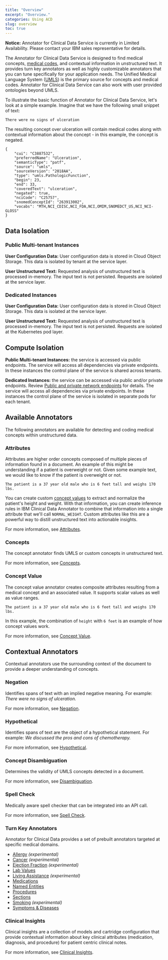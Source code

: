 ```yaml
---
title: "Overview"
excerpt: "Overview."
categories: Using ACD
slug: overview
toc: true
---
```

<!-- ---

copyright:
  years: 2020
lastupdated: "2020-04-01"

keywords: annotator clinical data, clinical data, annotation

subcollection: wh-acd

--- -->

<!-- # Overview -->

**Notice:** Annotator for Clinical Data Service is currently in Limited Availability. Please contact your IBM sales representative for details.

The Annotator for Clinical Data Service is designed to find medical concepts, [medical codes](/docs/wh-acd?topic=wh-acd-medical_codes#medical_codes), and contextual information in unstructured text. It provides turn key annotators as well as highly customizable annotators that you can tune specifically for your application needs.  The Unified Medical Language System ([UMLS](https://www.nlm.nih.gov/research/umls/)) is the primary source for concepts and medical codes. Annotator for Clinical Data Service can also work with user provided ontologies beyond UMLS.  

To illustrate the basic function of Annotator for Clinical Data Service, let's look at a simple example.  Imagine that we have the following small snippet of text:

```
There were no signs of ulceration
```

The resulting concept over ulceration will contain medical codes along with contextual information about the concept - in this example, the concept is negated.

```
{
    "cui": "C3887532",
    "preferredName": "Ulceration",
    "semanticType": "patf",
    "source": "umls",
    "sourceVersion": "2018AA",
    "type": "umls.PathologicFunction",
    "begin": 23,
    "end": 33,
    "coveredText": "ulceration",
    "negated": true,
    "nciCode": "C25757",
    "snomedConceptId": "263913002",
    "vocabs": "MTH,NCI_CDISC,NCI_FDA,NCI,OMIM,SNOMEDCT_US,NCI_NCI-GLOSS"
}
```

## Data Isolation

### Public Multi-tenant Instances

**User Configuration Data:** User configuration data is stored in Cloud Object Storage. This data is isolated by tenant at the service layer.

**User Unstructured Text:** Requested analysis of unstructured text is processed in-memory. The input text is not persisted. Requests are isolated at the service layer.

### Dedicated Instances

**User Configuration Data:** User configuration data is stored in Cloud Object Storage. This data is isolated at the service layer.

**User Unstructured Text:** Requested analysis of unstructured text is processed in-memory. The input text is not persisted. Requests are isolated at the Kubernetes pod layer.

## Compute Isolation

**Public Multi-tenant Instances:** the service is accessed via public endpoints. The service will access all dependencies via private endpoints. In these instances the control plane of the service is shared across tenants.

**Dedicated Instances:** the service can be accessed via public and/or private endpoints. Review [Public and private network endpoints](/docs/wh-acd?topic=watson-public-private-endpoints) for details. The service will access all dependencies via private endpoints. In these instances the control plane of the service is isolated in separate pods for each tenant.

## Available Annotators

The following annotators are available for detecting and coding medical concepts within unstructured data.

### Attributes

Attributes are higher order concepts composed of multiple pieces of information found in a document.  An example of this might be understanding if a patient is overweight or not.  Given some example text, we would like to know if the patient is overweight or not.

```
The patient is a 37 year old male who is 6 feet tall and weighs 170 lbs.
```

You can create custom [concept values](/docs/wh-acd?topic=wh-acd-concept_value#concept_value) to extract and normalize the patient's height and weight.  With that information, you can create inference rules in IBM Clinical Data Annotator to combine that information into a single attribute that we'll call `NORMAL_WEIGHT`.  Custom attributes like this are a powerful way to distill unstructured text into actionable insights.

For more information, see [Attributes](/docs/wh-acd?topic=wh-acd-attribute_detection#attribute_detection).

### Concepts

The concept annotator finds UMLS or custom concepts in unstructured text.

For more information, see [Concepts](/docs/wh-acd?topic=wh-acd-concept_detection#concept_detection).

### Concept Value

The concept value annotator creates composite attributes resulting from a medical concept and an associated value.  It supports scalar values as well as value ranges.  

```
The patient is a 37 year old male who is 6 feet tall and weighs 170 lbs.
```

In this example, the combination of `height` with `6 feet` is an example of how concept values work.

For more information, see [Concept Value](/docs/wh-acd?topic=wh-acd-concept_value#concept_value).

## Contextual Annotators

Contextual annotators use the surrounding context of the document to provide a deeper understanding of concepts.

### Negation

Identifies spans of text with an implied negative meaning.  For example: _There were no signs of ulceration._

For more information, see [Negation](/docs/wh-acd?topic=wh-acd-negation_detection#negation_detection).

### Hypothetical

Identifies spans of text are the object of a hypothetical statement.  For example: _We discussed the pros and cons of chemotherapy._

For more information, see [Hypothetical](/docs/wh-acd?topic=wh-acd-hypothetical_detection#hypothetical_detection).

### Concept Disambiguation

Determines the validity of UMLS concepts detected in a document.

For more information, see [Disambiguation](/docs/wh-acd?topic=wh-acd-concept_disambiguation#concept_disambiguation).

### Spell Check

Medically aware spell checker that can be integrated into an API call.

For more information, see [Spell Check](/docs/wh-acd?topic=wh-acd-spell_check#spell_check).

### Turn Key Annotators

 Annotator for Clinical Data provides a set of prebuilt annotators targeted at specific medical domains.

* [Allergy](/docs/wh-acd?topic=wh-acd-allergies#allergies) _(experimental)_
* [Cancer](/docs/wh-acd?topic=wh-acd-cancer#cancer) _(experimental)_
* [Ejection Fraction](/docs/wh-acd?topic=wh-acd-ejection_fraction#ejection_fraction) _(experimental)_
* [Lab Values](/docs/wh-acd?topic=wh-acd-lab_values#lab_values)
* [Living Assistance](/docs/wh-acd?topic=wh-acd-living_assistance#living_assistance) _(experimental)_
* [Medications](/docs/wh-acd?topic=wh-acd-medications#medications)
* [Named Entities](/docs/wh-acd?topic=wh-acd-named_entities#named_entities)
* [Procedures](/docs/wh-acd?topic=wh-acd-procedure#procedure)
* [Sections](/docs/wh-acd?topic=wh-acd-sections#sections)
* [Smoking](/docs/wh-acd?topic=wh-acd-smoking#smoking) _(experimental)_
* [Symptoms & Diseases](/docs/wh-acd?topic=wh-acd-symptom_disease#symptom_disease)

### Clinical Insights

Clinical insights are a collection of models and cartridge configuration that provide contextual information about key clinical attributes (medication, diagnosis, and procedure) for patient centric clinical notes.

For more information, see [Clinical Insights](/docs/wh-acd?topic=wh-acd-clinical_insights#clinical_insights_overview).
